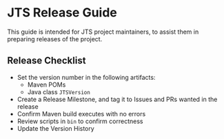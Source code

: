 # JTS Release Guide

This guide is intended for JTS project maintainers, 
to assist them in preparing releases of the project.

## Release Checklist

* Set the version number in the following artifacts:
  * Maven POMs
  * Java class `JTSVersion`
* Create a Release Milestone, and tag it to Issues and PRs wanted in the release
* Confirm Maven build executes with no errors
* Review scripts in `bin` to confirm correctness
* Update the Version History

